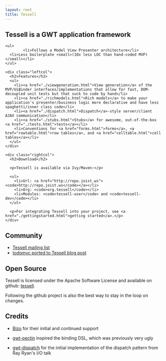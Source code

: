 ```yaml
---
layout: root
title: Tessell
---
```


<div id="featurecontainer">
  <div id="maincontainer">
    <h2>Tessell is a GWT application framework</h2>

    <ul>
			<li>Follows a Model View Presenter architecture</li>
      <li>Less boilerplate <small>(10x less LOC than hand-coded MVP)</small></li>
    </ul>

    <div class="leftcol">
      <h2>Features</h2>
      <ul>
        <li><a href="./viewgeneration.html">View generation</a> of the MVP/UiBinder interfaces/implementations that allow for fast, DOM-decoupled unit tests but that suck to code by hand</li>
        <li><a href="./richmodels.html">Rich models</a> to make your application's presenter/business logic more declarative and have less spaghetti/inner class code</li>
        <li><a href="./dispatch.html">Dispatch</a>-style server/client AJAX communication</li>
        <li><a href="./stubs.html">Stubs</a> for awesome, out-of-the-box <a href="./tests.html">tests</a></li>
        <li>Conventions for <a href="forms.html">forms</a>, <a href="rowtable.html">row tables</a>, and <a href="celltable.html">cell tables</a></li>
      </ul>
    </div>

    <div class="rightcol">
      <h2>Download</h2>

      <p>Tessell is available via Ivy/Maven:</p>

      <ul>
        <li>Url: <a href="http://repo.joist.ws"><code>http://repo.joist.ws</code></a></li>
        <li>Org: <code>org.tessell</code></li>
        <li>Modules: <code>tessell-user</code> and <code>tessell-dev</code></li>
      </ul>

      <p>For integrating Tessell into your project, see <a href="./gettingstarted.html">getting started</a>.</p>
    </div>

  </div>
</div>

<div id="contentcontainer">
  <div id="maincontainer" markdown="1">

Community
---------

* [Tessell mailing list](https://groups.google.com/forum/?#!forum/tessell)
* [todomvc ported to Tessell blog post](http://www.draconianoverlord.com/2011/12/10/todomvc-in-gwt-mpv.html)

Open Source
-----------

Tessell is licensed under the Apache Software License and available on github: [tessell](https://github.com/stephenh/tessell).

Following the github project is also the best way to stay in the loop on changes.

Credits
-------

* [Bizo](http://www.bizo.com) for their initial and continued support
* [gwt-pectin](http://code.google.com/p/gwt-pectin/) inspired the binding DSL, which was previously very ugly
* [gwt-dispatch](http://code.google.com/p/gwt-dispatch/) for the initial implementation of the dispatch pattern from Ray Ryan's I/O talk

  </div>
</div>

